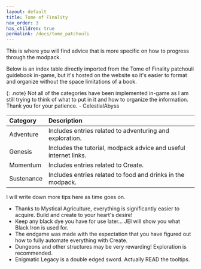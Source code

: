 ```yaml
---
layout: default
title: Tome of Finality
nav_order: 3
has_children: true
permalink: /docs/tome_patchouli
---
```

This is where you will find advice that is more specific on how to progress through the modpack.

Below is an index table directly imported from the Tome of Finality patchouli guidebook in-game, but it's hosted on the website so it's easier to format and organize without the space limitations of a book.

{: .note}
Not all of the categories have been implemented in-game as I am still trying to think of what to put in it and how to organize the information. Thank you for your patience. - CelestialAbyss

| Category | Description |
|:--------|:-----------|
| Adventure | Includes entries related to adventuring and exploration. |
| Genesis | Includes the tutorial, modpack advice and useful internet links. |
| Momentum | Includes entries related to Create. |
| Sustenance | Includes entries related to food and drinks in the modpack. |

I will write down more tips here as time goes on.
* Thanks to Mystical Agriculture, everything is significantly easier to acquire. Build and create to your heart's desire!
* Keep any black dye you have for use later... JEI will show you what Black Iron is used for.
* The endgame was made with the expectation that you have figured out how to fully automate everything with Create.
* Dungeons and other structures may be very rewarding! Exploration is recommended.
* Enigmatic Legacy is a double edged sword. Actually READ the tooltips.